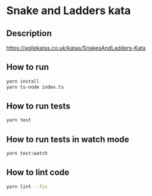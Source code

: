 # Snake and Ladders kata
## Description
https://agilekatas.co.uk/katas/SnakesAndLadders-Kata

## How to run
```bash
yarn install
yarn ts-node index.ts
```

## How to run tests
```bash
yarn test
```

## How to run tests in watch mode
```bash
yarn test:watch
```

## How to lint code
```bash
yarn lint --fix
```